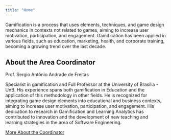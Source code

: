 ```yaml
---
title: "Home"
---
```


Gamification is a process that uses elements, techniques, and game design mechanics in contexts not related to games, aiming to increase user motivation, participation, and engagement. Gamification has been applied in various fields, such as education, marketing, health, and corporate training, becoming a growing trend over the last decade.

## About the Area Coordinator
Prof. Sergio Antônio Andrade de Freitas

Specialist in gamification and Full Professor at the University of Brasília - UnB. His experience spans both gamification in Education and the application of this methodology in other fields. He is recognized for integrating game design elements into educational and business contexts, aiming to increase user motivation, participation, and engagement. His dedication to research in Gamification and Learning Analytics has contributed to innovation and the development of new teaching and learning strategies in the area of Software Engineering.

[More About the Coordinator](/en/about/)

